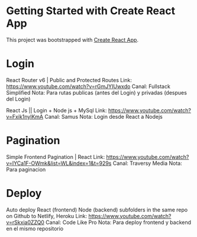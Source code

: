 # Getting Started with Create React App

This project was bootstrapped with [Create React App](https://github.com/facebook/create-react-app).

# Login

React Router v6 | Public and Protected Routes
Link: https://www.youtube.com/watch?v=rGmJYIUwxdo
Canal: Fullstack Simplified
Nota: Para rutas publicas (antes del Login) y privadas (despues del Login)


React Js || Login + Node js + MySql
Link: https://www.youtube.com/watch?v=Fxik1nylKmA
Canal: Samus
Nota: Login desde React a Nodejs


# Pagination
Simple Frontend Pagination | React
Link: https://www.youtube.com/watch?v=IYCa1F-OWmk&list=WL&index=1&t=929s
Canal: Traversy Media
Nota: Para paginacion

# Deploy
Auto deploy React (frontend) Node (backend) subfolders in the same repo on Github to Netlify, Heroku
Link: https://www.youtube.com/watch?v=rSkxia0ZZQ0
Canal: Code Like Pro
Nota: Para deploy frontend y backend en el mismo repositorio
